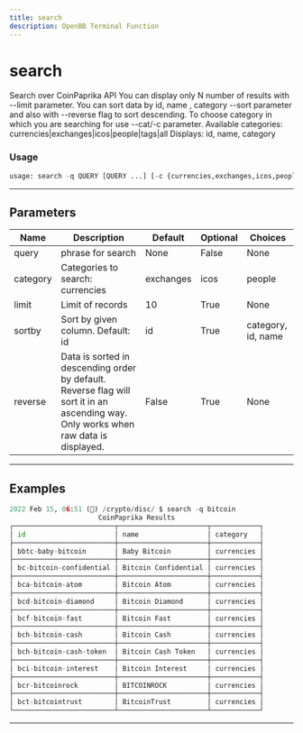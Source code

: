 ```yaml
---
title: search
description: OpenBB Terminal Function
---
```


# search

Search over CoinPaprika API You can display only N number of results with --limit parameter. You can sort data by id, name , category --sort parameter and also with --reverse flag to sort descending. To choose category in which you are searching for use --cat/-c parameter. Available categories: currencies|exchanges|icos|people|tags|all Displays: id, name, category

### Usage

```python
usage: search -q QUERY [QUERY ...] [-c {currencies,exchanges,icos,people,tags,all}] [-l LIMIT] [-s {category,id,name}] [-r]
```

---

## Parameters

| Name | Description | Default | Optional | Choices |
| ---- | ----------- | ------- | -------- | ------- |
| query | phrase for search | None | False | None |
| category | Categories to search: currencies|exchanges|icos|people|tags|all. Default: all | all | True | currencies, exchanges, icos, people, tags, all |
| limit | Limit of records | 10 | True | None |
| sortby | Sort by given column. Default: id | id | True | category, id, name |
| reverse | Data is sorted in descending order by default. Reverse flag will sort it in an ascending way. Only works when raw data is displayed. | False | True | None |


---

## Examples

```python
2022 Feb 15, 06:51 (🦋) /crypto/disc/ $ search -q bitcoin
                      CoinPaprika Results
┌─────────────────────────┬──────────────────────┬────────────┐
│ id                      │ name                 │ category   │
├─────────────────────────┼──────────────────────┼────────────┤
│ bbtc-baby-bitcoin       │ Baby Bitcoin         │ currencies │
├─────────────────────────┼──────────────────────┼────────────┤
│ bc-bitcoin-confidential │ Bitcoin Confidential │ currencies │
├─────────────────────────┼──────────────────────┼────────────┤
│ bca-bitcoin-atom        │ Bitcoin Atom         │ currencies │
├─────────────────────────┼──────────────────────┼────────────┤
│ bcd-bitcoin-diamond     │ Bitcoin Diamond      │ currencies │
├─────────────────────────┼──────────────────────┼────────────┤
│ bcf-bitcoin-fast        │ Bitcoin Fast         │ currencies │
├─────────────────────────┼──────────────────────┼────────────┤
│ bch-bitcoin-cash        │ Bitcoin Cash         │ currencies │
├─────────────────────────┼──────────────────────┼────────────┤
│ bch-bitcoin-cash-token  │ Bitcoin Cash Token   │ currencies │
├─────────────────────────┼──────────────────────┼────────────┤
│ bci-bitcoin-interest    │ Bitcoin Interest     │ currencies │
├─────────────────────────┼──────────────────────┼────────────┤
│ bcr-bitcoinrock         │ BITCOINROCK          │ currencies │
├─────────────────────────┼──────────────────────┼────────────┤
│ bct-bitcointrust        │ BitcoinTrust         │ currencies │
└─────────────────────────┴──────────────────────┴────────────┘
```
---
